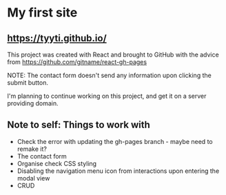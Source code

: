 # My first site
## https://tyyti.github.io/

This project was created with React and brought to GitHub with the advice from https://github.com/gitname/react-gh-pages

NOTE: The contact form doesn't send any information upon clicking the submit button.

I'm planning to continue working on this project, and get it on a server providing domain.


## Note to self: Things to work with

- Check the error with updating the gh-pages branch - maybe need to remake it?
- The contact form
- Organise check CSS styling
- Disabling the navigation menu icon from interactions upon entering the modal view
- CRUD
